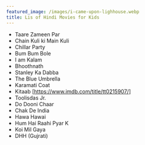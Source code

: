 ```yaml
---
featured_image: /images/i-came-upon-lighhouse.webp
title: Lis of Hindi Movies for Kids
---
```


- Taare Zameen Par
- Chain Kuli ki Main Kuli
- Chillar Party
- Bum Bum Bole
- I am Kalam
- Bhoothnath
- Stanley Ka Dabba
- The Blue Umbrella
- Karamati Coat
- Kitaab [https://www.imdb.com/title/tt0215907/]
- Toolisdas Jr. 
- Do Dooni Chaar
- Chak De India
- Hawa Hawai
- Hum Hai Raahi Pyar K
- Koi Mil Gaya
- DHH (Gujrati)